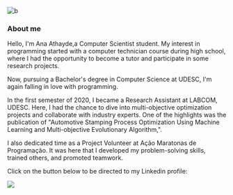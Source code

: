 ![b](https://user-images.githubusercontent.com/43683162/132432927-711fa0fa-df03-47f8-b598-350664502ad5.gif)


### About me


Hello, I'm Ana Athayde,a Computer Scientist student. My interest in programming started with a computer technician course during high school, where I had the opportunity to become a tutor and participate in some research projects.

Now, pursuing a Bachelor's degree in Computer Science at UDESC, I'm again falling in love with programming.

In the first semester of 2020, I became a Research Assistant at LABCOM, UDESC. Here, I had the chance to dive into multi-objective optimization projects and collaborate with industry experts. One of the highlights was the publication of "Automotive Stamping Process Optimization Using Machine Learning and Multi-objective Evolutionary Algorithm,".

I also dedicated time as a Project Volunteer at Ação Maratonas de Programação. It was here that I developed my problem-solving skills, trained others, and promoted teamwork. 

Click on the button below to be directed to my Linkedin profile:

<p align="left">
  <a href="https://www.linkedin.com/in/ana-athayde/?locale=en_US">
    <img src="https://skillicons.dev/icons?i=linkedin" />
  </a>
</p>


